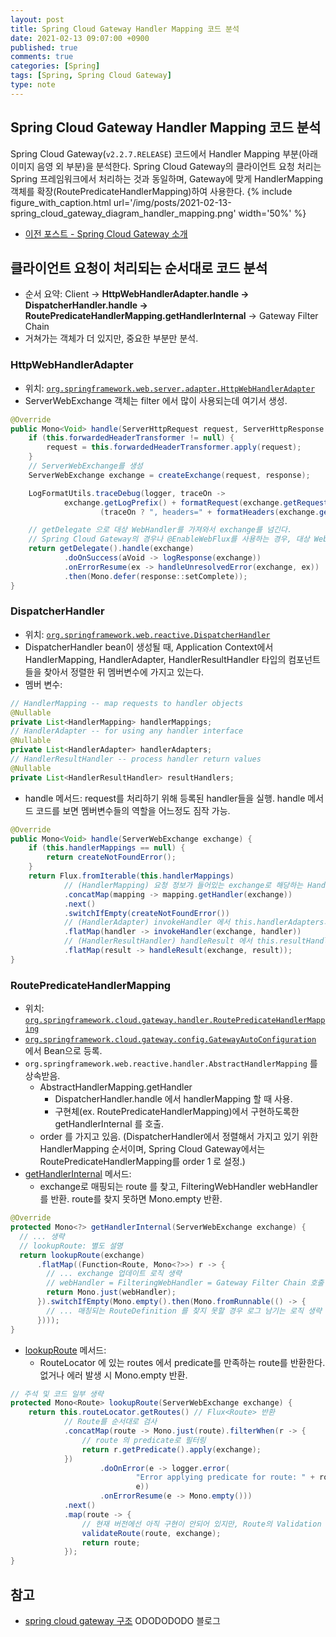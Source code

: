 ```yaml
---
layout: post
title: Spring Cloud Gateway Handler Mapping 코드 분석
date: 2021-02-13 09:07:00 +0900
published: true
comments: true
categories: [Spring]
tags: [Spring, Spring Cloud Gateway]
type: note
---
```


## Spring Cloud Gateway Handler Mapping 코드 분석
Spring Cloud Gateway(`v2.2.7.RELEASE`) 코드에서 Handler Mapping 부분(아래 이미지 음영 외 부분)을 분석한다.
Spring Cloud Gateway의 클라이언트 요청 처리는 Spring 프레임워크에서 처리하는 것과 동일하며, Gateway에 맞게 HandlerMapping 객체를 확장(RoutePredicateHandlerMapping)하여 사용한다.
{% 
   include figure_with_caption.html 
   url='/img/posts/2021-02-13-spring_cloud_gateway_diagram_handler_mapping.png'
   width='50%'
%}

- [이전 포스트 - Spring Cloud Gateway 소개](/spring/2020/05/29/spring-cloud-gateway-introduction.html)

## 클라이언트 요청이 처리되는 순서대로 코드 분석
- 순서 요약: Client -> **HttpWebHandlerAdapter.handle -> DispatcherHandler.handle -> RoutePredicateHandlerMapping.getHandlerInternal** -> Gateway Filter Chain
- 거쳐가는 객체가 더 있지만, 중요한 부분만 분석.

### HttpWebHandlerAdapter
- 위치: [`org.springframework.web.server.adapter.HttpWebHandlerAdapter`](https://docs.spring.io/spring-framework/docs/current/javadoc-api/org/springframework/web/server/adapter/HttpWebHandlerAdapter.html)
- ServerWebExchange 객체는 filter 에서 많이 사용되는데 여기서 생성.

```java
@Override
public Mono<Void> handle(ServerHttpRequest request, ServerHttpResponse response) {
	if (this.forwardedHeaderTransformer != null) {
		request = this.forwardedHeaderTransformer.apply(request);
	}
	// ServerWebExchange를 생성
	ServerWebExchange exchange = createExchange(request, response);

	LogFormatUtils.traceDebug(logger, traceOn ->
			exchange.getLogPrefix() + formatRequest(exchange.getRequest()) +
					(traceOn ? ", headers=" + formatHeaders(exchange.getRequest().getHeaders()) : ""));

	// getDelegate 으로 대상 WebHandler를 가져와서 exchange를 넘긴다.
	// Spring Cloud Gateway의 경우나 @EnableWebFlux를 사용하는 경우, 대상 WebHandler = DispatcherHandler
	return getDelegate().handle(exchange)
			.doOnSuccess(aVoid -> logResponse(exchange))
			.onErrorResume(ex -> handleUnresolvedError(exchange, ex))
			.then(Mono.defer(response::setComplete));
}
```

### DispatcherHandler
- 위치: [`org.springframework.web.reactive.DispatcherHandler`](https://docs.spring.io/spring-framework/docs/current/javadoc-api/org/springframework/web/reactive/DispatcherHandler.html)
- DispatcherHandler bean이 생성될 때, Application Context에서 HandlerMapping, HandlerAdapter, HandlerResultHandler 타입의 컴포넌트들을 찾아서 정렬한 뒤 멤버변수에 가지고 있는다.
- 멤버 변수:

```java
// HandlerMapping -- map requests to handler objects
@Nullable
private List<HandlerMapping> handlerMappings;
// HandlerAdapter -- for using any handler interface
@Nullable
private List<HandlerAdapter> handlerAdapters;
// HandlerResultHandler -- process handler return values
@Nullable
private List<HandlerResultHandler> resultHandlers;
```

- handle 메서드: request를 처리하기 위해 등록된 handler들을 실행. handle 메서드 코드를 보면 멤버변수들의 역할을 어느정도 짐작 가능.

```java
@Override
public Mono<Void> handle(ServerWebExchange exchange) {
	if (this.handlerMappings == null) {
		return createNotFoundError();
	}
	return Flux.fromIterable(this.handlerMappings)
			// (HandlerMapping) 요청 정보가 들어있는 exchange로 해당하는 Handler를 찾음. 
			.concatMap(mapping -> mapping.getHandler(exchange))
			.next()
			.switchIfEmpty(createNotFoundError())
			// (HandlerAdapter) invokeHandler 에서 this.handlerAdapters의 루프를 돌면서 해당하는 handlerAdapter를 찾고, 주어진 Handler로 요청을 처리.
			.flatMap(handler -> invokeHandler(exchange, handler))
			// (HandlerResultHandler) handleResult 에서 this.resultHandlers의 루프를 돌면서 해당하는 handleResult를 찾고, 응답 헤더를 수정하거나 응답에 데이터를 쓰는 것과 같은 처리.
			.flatMap(result -> handleResult(exchange, result));
}
```

### RoutePredicateHandlerMapping

- 위치: [`org.springframework.cloud.gateway.handler.RoutePredicateHandlerMapping`](https://github.com/spring-cloud/spring-cloud-gateway/blob/v2.2.7.RELEASE/spring-cloud-gateway-server/src/main/java/org/springframework/cloud/gateway/handler/RoutePredicateHandlerMapping.java)
- [`org.springframework.cloud.gateway.config.GatewayAutoConfiguration`](https://github.com/spring-cloud/spring-cloud-gateway/blob/v2.2.7.RELEASE/spring-cloud-gateway-server/src/main/java/org/springframework/cloud/gateway/config/GatewayAutoConfiguration.java#L257) 에서 Bean으로 등록.
- `org.springframework.web.reactive.handler.AbstractHandlerMapping` 를 상속받음.
  - AbstractHandlerMapping.getHandler
    - DispatcherHandler.handle 에서 handlerMapping 할 때 사용.
    - 구현체(ex. RoutePredicateHandlerMapping)에서 구현하도록한 getHandlerInternal 를 호출.
  - order 를 가지고 있음. (DispatcherHandler에서 정렬해서 가지고 있기 위한 HandlerMapping 순서이며, Spring Cloud Gateway에서는 RoutePredicateHandlerMapping를 order 1 로 설정.)
- [getHandlerInternal](https://github.com/spring-cloud/spring-cloud-gateway/blob/v2.2.7.RELEASE/spring-cloud-gateway-server/src/main/java/org/springframework/cloud/gateway/handler/RoutePredicateHandlerMapping.java#L79) 메서드:
  - exchange로 매핑되는 route 를 찾고, FilteringWebHandler webHandler 를 반환. route를 찾지 못하면 Mono.empty 반환.

```java
@Override
protected Mono<?> getHandlerInternal(ServerWebExchange exchange) {
  // ... 생략
  // lookupRoute: 별도 설명
  return lookupRoute(exchange)
      .flatMap((Function<Route, Mono<?>>) r -> {
        // ... exchange 업데이트 로직 생략
        // webHandler = FilteringWebHandler = Gateway Filter Chain 호출
        return Mono.just(webHandler);
      }).switchIfEmpty(Mono.empty().then(Mono.fromRunnable(() -> {
        // ... 매칭되는 RouteDefinition 를 찾지 못할 경우 로그 남기는 로직 생략
      })));
}
```

- [lookupRoute](https://github.com/spring-cloud/spring-cloud-gateway/blob/v2.2.7.RELEASE/spring-cloud-gateway-server/src/main/java/org/springframework/cloud/gateway/handler/RoutePredicateHandlerMapping.java#L127) 메서드:
  - RouteLocator 에 있는 routes 에서 predicate를 만족하는 route를 반환한다. 없거나 에러 발생 시 Mono.empty 반환.

```java
// 주석 및 코드 일부 생략
protected Mono<Route> lookupRoute(ServerWebExchange exchange) {
	return this.routeLocator.getRoutes() // Flux<Route> 반환
			// Route를 순서대로 검사
			.concatMap(route -> Mono.just(route).filterWhen(r -> {
				// route 의 predicate로 필터링
				return r.getPredicate().apply(exchange);
			})
					.doOnError(e -> logger.error(
							"Error applying predicate for route: " + route.getId(),
							e))
					.onErrorResume(e -> Mono.empty()))
			.next()
			.map(route -> {
				// 현재 버전에선 아직 구현이 안되어 있지만, Route의 Validation 체크를 하는 부분
				validateRoute(route, exchange);
				return route;
			});
}
```

## 참고
- [spring cloud gateway 구조](https://dlsrb6342.github.io/2019/05/14/spring-cloud-gateway-%EA%B5%AC%EC%A1%B0/) ODODODODO 블로그